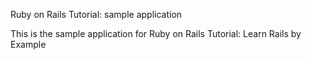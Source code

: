 Ruby on Rails Tutorial: sample application

This is the sample application for Ruby on Rails Tutorial: Learn Rails by Example
